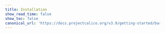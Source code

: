 ```yaml
---
title: Installation
show_read_time: false
show_toc: false
canonical_url: 'https://docs.projectcalico.org/v3.9/getting-started/bare-metal/installation/index'
---
```

